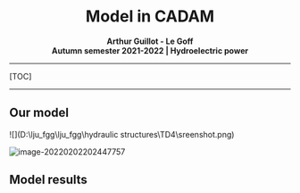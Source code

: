 # <center>Model in CADAM</center>

<center><b>Arthur Guillot - Le Goff</b> </center> 

<center><b>Autumn semester 2021-2022 | Hydroelectric power</b> </center> 

------

[TOC]

------



<div style="page-break-after: always; break-after: page;"></div>

## Our model 

![](D:\lju_fgg\lju_fgg\hydraulic structures\TD4\sreenshot.png)

![image-20220202202447757](C:\Users\guill\AppData\Roaming\Typora\typora-user-images\image-20220202202447757.png)

## Model results

